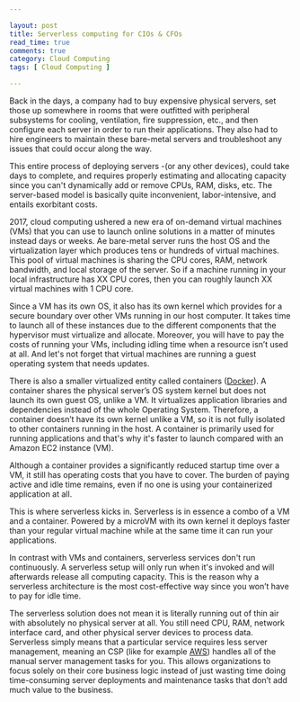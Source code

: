 ```yaml
---

layout: post
title: Serverless computing for CIOs & CFOs
read_time: true
comments: true
category: Cloud Computing
tags: [ Cloud Computing ]

---
```

 
Back in the days, a company had to buy expensive physical servers, set those up somewhere in rooms that were outfitted with peripheral subsystems for cooling, ventilation, fire suppression, etc., and then configure each server in order to run their applications. They also had to hire engineers to maintain these bare-metal servers and troubleshoot any issues that could occur along the way.
 
This entire process of deploying servers -(or any other devices), could take days to complete, and requires properly estimating and allocating capacity since you can't dynamically add or remove CPUs, RAM, disks, etc. The server-based model is basically quite inconvenient, labor-intensive, and entails exorbitant costs.
 
2017, cloud computing ushered a new era of on-demand virtual machines (VMs) that you can use to launch online solutions in a matter of minutes instead days or weeks. Ae bare-metal server runs the host OS and the virtualization layer which produces tens or hundreds of virtual machines. This pool of virtual machines is sharing the CPU cores, RAM, network bandwidth, and local storage of the server. So if a machine running in your local infrastructure has XX CPU cores, then you can roughly launch XX virtual machines with 1 CPU core.

Since a VM has its own OS, it also has its own kernel which provides for a secure boundary over other VMs running in our host computer. It takes time to launch all of these instances due to the different components that the hypervisor must virtualize and allocate. Moreover, you will have to pay the costs of running your VMs, including idling time when a resource isn’t used at all. And let's not forget that virtual machines are running a guest operating system that needs updates.
 
There is also a smaller virtualized entity called containers ([Docker](https://www.docker.com/)). A container shares the physical server’s OS system kernel but does not launch its own guest OS, unlike a VM. It virtualizes application libraries and dependencies instead of the whole Operating System. Therefore, a container doesn’t have its own kernel unlike a VM, so it is not fully isolated to other containers running in the host. A container is primarily used for running applications and that's why it's faster to launch compared with an Amazon EC2 instance (VM).

Although a container provides a significantly reduced startup time over a VM, it still has operating costs that you have to cover. The burden of paying active and idle time remains, even if no one is using your containerized application at all.

This is where serverless kicks in. Serverless is in essence a combo of a VM and a container. Powered by a microVM with its own kernel it deploys faster than your regular virtual machine while at the same time it can run your applications.

In contrast with VMs and containers, serverless services don't run continuously. A serverless setup will only run when it's invoked and will afterwards release all computing capacity. This is the reason why a serverless architecture is the most cost-effective way since you won’t have to pay for idle time.

The serverless solution does not mean it is literally running out of thin air with absolutely no physical server at all. You still need CPU, RAM, network interface card, and other physical server devices to process data. Serverless simply means that a particular service requires less server management, meaning an CSP (like for example [AWS](https://aws.amazon.com/serverless/)) handles all of the manual server management tasks for you. This allows organizations to focus solely on their core business logic instead of just wasting time doing time-consuming server deployments and maintenance tasks that don’t add much value to the business.
